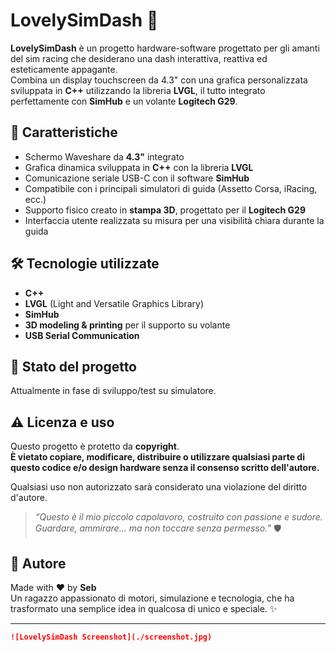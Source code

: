 # LovelySimDash 💖

**LovelySimDash** è un progetto hardware-software progettato per gli amanti del sim racing che desiderano una dash interattiva, reattiva ed esteticamente appagante.  
Combina un display touchscreen da 4.3" con una grafica personalizzata sviluppata in **C++** utilizzando la libreria **LVGL**, il tutto integrato perfettamente con **SimHub** e un volante **Logitech G29**.

## 🚀 Caratteristiche

- Schermo Waveshare da **4.3"** integrato
- Grafica dinamica sviluppata in **C++** con la libreria **LVGL**
- Comunicazione seriale USB-C con il software **SimHub**
- Compatibile con i principali simulatori di guida (Assetto Corsa, iRacing, ecc.)
- Supporto fisico creato in **stampa 3D**, progettato per il **Logitech G29**
- Interfaccia utente realizzata su misura per una visibilità chiara durante la guida

## 🛠️ Tecnologie utilizzate

- **C++**
- **LVGL** (Light and Versatile Graphics Library)
- **SimHub**
- **3D modeling & printing** per il supporto su volante
- **USB Serial Communication**

## 🧪 Stato del progetto

Attualmente in fase di sviluppo/test su simulatore.

## ⚠️ Licenza e uso

Questo progetto è protetto da **copyright**.  
**È vietato copiare, modificare, distribuire o utilizzare qualsiasi parte di questo codice e/o design hardware senza il consenso scritto dell'autore.**

Qualsiasi uso non autorizzato sarà considerato una violazione del diritto d'autore.

> _“Questo è il mio piccolo capolavoro, costruito con passione e sudore. Guardare, ammirare… ma non toccare senza permesso.”_ 🛡️

## 👤 Autore

Made with ❤️ by **Seb**  
Un ragazzo appassionato di motori, simulazione e tecnologia, che ha trasformato una semplice idea in qualcosa di unico e speciale. ✨

---

```markdown
![LovelySimDash Screenshot](./screenshot.jpg)
